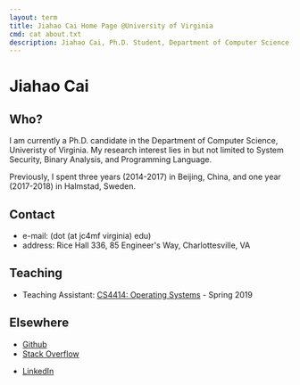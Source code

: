 ```yaml
---
layout: term
title: Jiahao Cai Home Page @University of Virginia
cmd: cat about.txt
description: Jiahao Cai, Ph.D. Student, Department of Computer Science, University of Virginia.
---
```


# Jiahao Cai

## Who?

I am currently a Ph.D. candidate in the Department of Computer Science, Univeristy of Virginia. My research interest lies in but not limited to System Security, Binary Analysis, and Programming Language. 

Previously, I spent three years (2014-2017) in Beijing, China, and one year (2017-2018) in Halmstad, Sweden.

## Contact
+ e-mail: (dot (at jc4mf virginia) edu)
+ address: Rice Hall 336, 85 Engineer's Way, Charlottesville, VA

## Teaching
+ Teaching Assistant: [CS4414: Operating Systems](https://www.cs.virginia.edu/~cr4bd/4414/S2019/) - Spring 2019

## Elsewhere
+ <a class = "dir" href="https://github.com/jiahao42">Github</a>
+ <a class = "dir" href="https://stackoverflow.com/users/story/5685664">Stack Overflow</a>
<!-- + <a class = "dir" href="https://twitter.com/caterpillarous">Twitter</a> -->
+ <a class = "dir" href="https://linkedin.com/in/jiahao-cai/">LinkedIn</a>